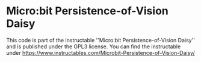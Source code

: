 # Micro:bit Persistence-of-Vision Daisy

This code is part of the instructable ''Micro:bit Persistence-of-Vision Daisy'' and is published under the GPL3 license. You can find the instructable under
https://www.instructables.com/Microbit-Persistence-of-Vision-Daisy/

